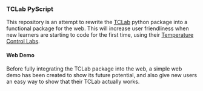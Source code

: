 ### TCLab PyScript
This repository is an attempt to rewrite the [TCLab](https://github.com/jckantor/TCLab) python package into a functional package for the web. This will increase user friendliness when new learners are starting to code for the first time, using their [Temperature Control Labs](http://apmonitor.com/pdc/index.php/Main/ArduinoTemperatureControl).

#### Web Demo
Before fully integrating the TCLab package into the web, a simple web demo has been created to show its future potential, and also give new users an easy way to show that their TCLab actually works.
